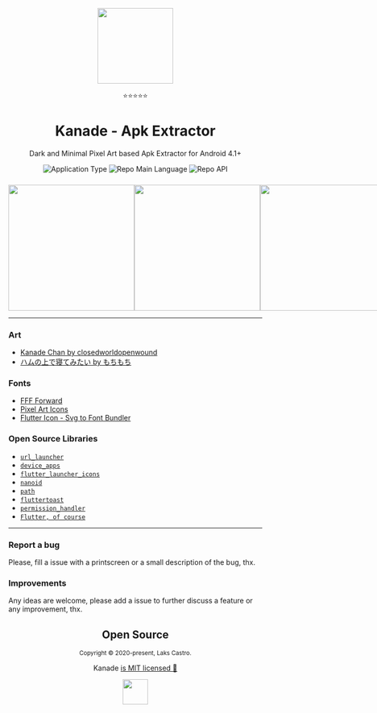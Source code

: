 <p align="center">
  <img src="https://user-images.githubusercontent.com/51419598/138639694-77dc8fce-82ca-4032-9f95-a2585eaf33d0.png" width="150" />
</p>
<p align="center">⭐⭐⭐⭐⭐</p>
<h1 align="center">Kanade - Apk Extractor</h1>
<p align="center">Dark and Minimal Pixel Art based Apk Extractor for Android 4.1+</p>
<p align="center">
  <img  src="https://img.shields.io/badge/application-apk_extractor-green" alt="Application Type" />
  <img  src="https://img.shields.io/badge/language-dart-blue" alt="Repo Main Language" />
  <img  src="https://img.shields.io/badge/android-4.1+-success" alt="Repo API" />
</p>

<h3 align="center"></h3>
<p align="center"><b></b></p>

<div align="center">
  <div style="display: flex;">
    <kbd><img src="https://user-images.githubusercontent.com/51419598/138739155-1b0d5d5f-8f4b-4106-b8cc-b68fb1f1b109.png" width="250"></kbd>
    <kbd><img src="https://user-images.githubusercontent.com/51419598/138739165-1db2ecd7-8eaa-4526-8502-61b149d314c9.png" width="250"></kbd>
    <kbd><img src="https://user-images.githubusercontent.com/51419598/138739171-68272488-a1b9-49f1-bc21-dc11452e1dfe.png" width="250"></kbd>
  </div>
</div>

<hr>

### Art

- [Kanade Chan by closedworldopenwound](https://www.deviantart.com/closedworldopenwound/art/Kanade-Chan-660321422)
- [ハムの上で寝てみたい by もちもち](https://dotpict.net/works/3311931)

### Fonts

- [FFF Forward](https://www.1001fonts.com/fff-forward-font.html)
- [Pixel Art Icons](https://pixelarticons.com/)
- [Flutter Icon - Svg to Font Bundler](https://www.fluttericon.com/)

### Open Source Libraries

- [`url_launcher`](https://pub.dev/packages/url_launcher)
- [`device_apps`](https://pub.dev/packages/device_apps)
- [`flutter_launcher_icons`](https://pub.dev/packages/flutter_launcher_icons)
- [`nanoid`](https://pub.dev/packages/nanoid)
- [`path`](https://pub.dev/packages/path)
- [`fluttertoast`](https://pub.dev/packages/fluttertoast)
- [`permission_handler`](https://pub.dev/packages/permission_handler)
- [`Flutter, of course`](https://flutter.dev/)

<hr>

### Report a bug

Please, fill a issue with a printscreen or a small description of the bug, thx.

### Improvements

Any ideas are welcome, please add a issue to further discuss a feature or any improvement, thx.

<h2 align="center">
  Open Source
</h2>
<p align="center">
  <sub>Copyright © 2020-present, Laks Castro.</sub>
</p>
<p align="center">Kanade <a href="https://github.com/LaksCastro/kanade/blob/master/LICENSE.md">is MIT licensed 💖</a></p>
<p align="center">
  <img src="https://user-images.githubusercontent.com/51419598/138740064-92e4c38a-e648-41b5-8432-da0962028f62.png" width="50" />
</p>
